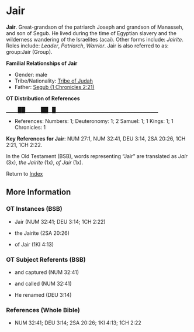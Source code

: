 # Jair
**Jair**. 
Great-grandson of the patriarch Joseph and grandson of Manasseh, and son of Segub. He lived during the time of Egyptian slavery and the wilderness wandering of the Israelites (acai). 
Other forms include: 
*Jairite*. 
Roles include: 
_Leader_, _Patriarch_, _Warrior_. 
Jair is also referred to as: 
group:Jair (Group). 




**Familial Relationships of Jair**


* Gender: male
* Tribe/Nationality: [Tribe of Judah](../../../groups/md/acai/Judah.md)
* Father: [Segub (1 Chronicles 2:21)](Segub.2.md)


**OT Distribution of References**

▁▁▁██▁▁▁▁██▁█▁▁▁▁▁▁▁▁▁▁▁▁▁▁▁▁▁▁▁▁▁▁▁▁▁▁
* References: Numbers: 1; Deuteronomy: 1; 2 Samuel: 1; 1 Kings: 1; 1 Chronicles: 1



**Key References for Jair**: 
NUM 27:1, NUM 32:41, DEU 3:14, 2SA 20:26, 1CH 2:21, 1CH 2:22. 


In the Old Testament (BSB), words representing “Jair” are translated as 
*Jair* (3x), *the Jairite* (1x), *of Jair* (1x). 




Return to [Index](00-Index.md)

## More Information

### OT Instances (BSB)

* Jair (NUM 32:41; DEU 3:14; 1CH 2:22)

* the Jairite (2SA 20:26)

* of Jair (1KI 4:13)



### OT Subject Referents (BSB)

* and captured (NUM 32:41)

* and called (NUM 32:41)

* He renamed (DEU 3:14)



### References (Whole Bible)

* NUM 32:41; DEU 3:14; 2SA 20:26; 1KI 4:13; 1CH 2:22



